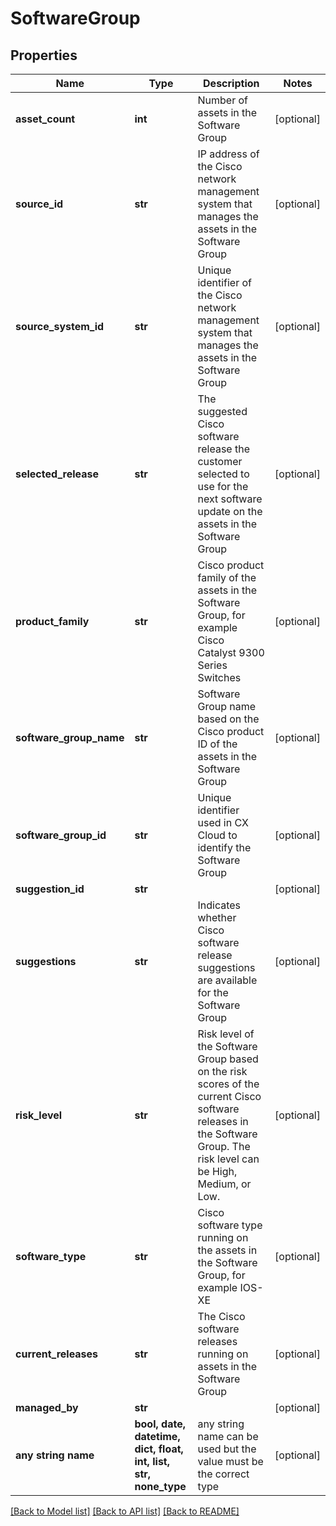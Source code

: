 # SoftwareGroup


## Properties
Name | Type | Description | Notes
------------ | ------------- | ------------- | -------------
**asset_count** | **int** | Number of assets in the Software Group | [optional] 
**source_id** | **str** | IP address of the Cisco network management system that manages the assets in the Software Group | [optional] 
**source_system_id** | **str** | Unique identifier of the Cisco network management system that manages the assets in the Software Group | [optional] 
**selected_release** | **str** | The suggested Cisco software release the customer selected to use for the next software update on the assets in the Software Group | [optional] 
**product_family** | **str** | Cisco product family of the assets in the Software Group, for example Cisco Catalyst 9300 Series Switches | [optional] 
**software_group_name** | **str** | Software Group name based on the Cisco product ID of the assets in the Software Group | [optional] 
**software_group_id** | **str** | Unique identifier used in CX Cloud to identify the Software Group | [optional] 
**suggestion_id** | **str** |  | [optional] 
**suggestions** | **str** | Indicates whether Cisco software release suggestions are available for the Software Group | [optional] 
**risk_level** | **str** | Risk level of the Software Group based on the risk scores of the current Cisco software releases in the Software Group. The risk level can be High, Medium, or Low. | [optional] 
**software_type** | **str** | Cisco software type running on the assets in the Software Group, for example IOS-XE | [optional] 
**current_releases** | **str** | The Cisco software releases running on assets in the Software Group | [optional] 
**managed_by** | **str** |  | [optional] 
**any string name** | **bool, date, datetime, dict, float, int, list, str, none_type** | any string name can be used but the value must be the correct type | [optional]

[[Back to Model list]](../README.md#documentation-for-models) [[Back to API list]](../README.md#documentation-for-api-endpoints) [[Back to README]](../README.md)


